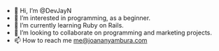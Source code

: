 - 👋 Hi, I’m @DevJayN
- 👀 I’m interested in programming, as a beginner.
- 🌱 I’m currently learning Ruby on Rails.
- 💞️ I’m looking to collaborate on programming and marketing projects.
- 📫 How to reach me me@joananyambura.com

<!---
DevJayN/DevJayN is a ✨ special ✨ repository because its `README.md` (this file) appears on your GitHub profile.
You can click the Preview link to take a look at your changes.
--->
